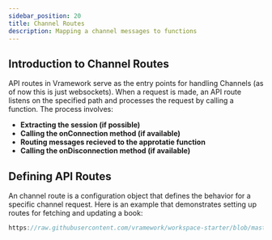 ```yaml
---
sidebar_position: 20
title: Channel Routes
description: Mapping a channel messages to functions 
---
```


## Introduction to Channel Routes

API routes in Vramework serve as the entry points for handling Channels (as of now this is just websockets). When a request is made, an API route listens on the specified path and processes the request by calling a function. The process involves:

- **Extracting the session (if possible)**
- **Calling the onConnection method (if available)**
- **Routing messages recieved to the approtatie function**
- **Calling the onDisconnection method (if available)**

## Defining API Routes

An channel route is a configuration object that defines the behavior for a specific channel request. Here is an example that demonstrates setting up routes for fetching and updating a book:

```typescript reference title="events.channel.ts"
https://raw.githubusercontent.com/vramework/workspace-starter/blob/master/packages/functions/src/functions/events/events.channel.ts
```